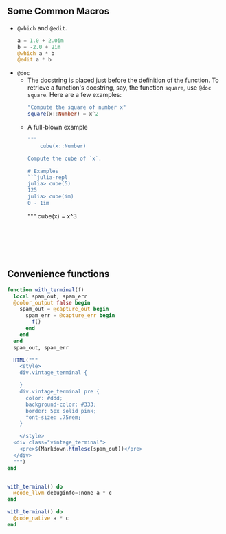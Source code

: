 
## Some Common Macros
- `@which` and `@edit`.
  ```julia
  a = 1.0 + 2.0im
  b = -2.0 + 2im
  @which a * b
  @edit a * b
  ```
- `@doc`
  - The docstring is placed just before the definition of the function. To retrieve a function's docstring, say, the function `square`, use `@doc square`. Here are a few examples:
    ```julia
    "Compute the square of number x"
    square(x::Number) = x^2
    ```
  - A full-blown example
    ```julia
    """
        cube(x::Number)
    
    Compute the cube of `x`.
    
    # Examples
    ```julia-repl
    julia> cube(5)
    125
    julia> cube(im)
    0 - 1im
    ```
    """
    cube(x) = x^3
    ```






## Convenience functions
```julia
function with_terminal(f)
  local spam_out, spam_err
  @color_output false begin
    spam_out = @capture_out begin
      spam_err = @capture_err begin
        f()
      end
    end
  end
  spam_out, spam_err

  HTML("""
    <style>
    div.vintage_terminal {

    }
    div.vintage_terminal pre {
      color: #ddd;
      background-color: #333;
      border: 5px solid pink;
      font-size: .75rem;
    }

    </style>
  <div class="vintage_terminal">
    <pre>$(Markdown.htmlesc(spam_out))</pre>
  </div>
  """)
end


with_terminal() do
  @code_llvm debuginfo=:none a * c
end

with_terminal() do
  @code_native a * c
end
```





